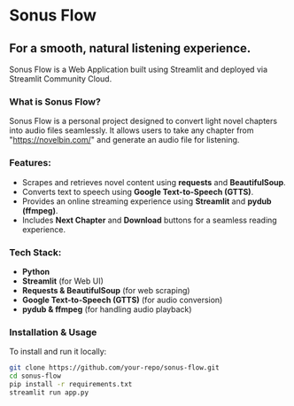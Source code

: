 # Sonus Flow
## For a smooth, natural listening experience.

Sonus Flow is a Web Application built using Streamlit and deployed via Streamlit Community Cloud.

### **What is Sonus Flow?**  
Sonus Flow is a personal project designed to convert light novel chapters into audio files seamlessly. It allows users to take any chapter from "https://novelbin.com/" and generate an audio file for listening.  

### **Features:**  
- Scrapes and retrieves novel content using **requests** and **BeautifulSoup**.  
- Converts text to speech using **Google Text-to-Speech (GTTS)**.  
- Provides an online streaming experience using **Streamlit** and **pydub (ffmpeg)**.  
- Includes **Next Chapter** and **Download** buttons for a seamless reading experience.  

### **Tech Stack:**  
- **Python**  
- **Streamlit** (for Web UI)  
- **Requests & BeautifulSoup** (for web scraping)  
- **Google Text-to-Speech (GTTS)** (for audio conversion)  
- **pydub & ffmpeg** (for handling audio playback)  

### **Installation & Usage**  

To install and run it locally:  
``` sh
git clone https://github.com/your-repo/sonus-flow.git  
cd sonus-flow  
pip install -r requirements.txt  
streamlit run app.py 
```


